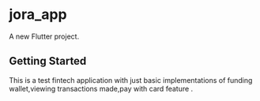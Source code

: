 # jora_app

A new Flutter project.

## Getting Started

This is a test fintech application with just basic implementations of funding wallet,viewing transactions made,pay with card feature .


